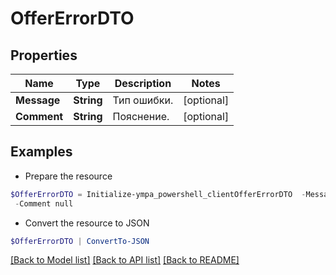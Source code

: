 # OfferErrorDTO
## Properties

Name | Type | Description | Notes
------------ | ------------- | ------------- | -------------
**Message** | **String** | Тип ошибки. | [optional] 
**Comment** | **String** | Пояснение. | [optional] 

## Examples

- Prepare the resource
```powershell
$OfferErrorDTO = Initialize-ympa_powershell_clientOfferErrorDTO  -Message null `
 -Comment null
```

- Convert the resource to JSON
```powershell
$OfferErrorDTO | ConvertTo-JSON
```

[[Back to Model list]](../README.md#documentation-for-models) [[Back to API list]](../README.md#documentation-for-api-endpoints) [[Back to README]](../README.md)

